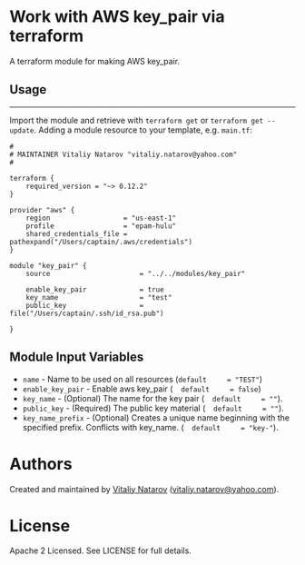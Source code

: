# Work with AWS key_pair via terraform

A terraform module for making AWS key_pair.

## Usage
----------------------

Import the module and retrieve with ```terraform get``` or ```terraform get --update```. Adding a module resource to your template, e.g. `main.tf`:

```
#
# MAINTAINER Vitaliy Natarov "vitaliy.natarov@yahoo.com"
#

terraform {
    required_version = "~> 0.12.2"
}

provider "aws" {
    region                  = "us-east-1"
    profile                 = "epam-hulu"
    shared_credentials_file = pathexpand("/Users/captain/.aws/credentials")
}

module "key_pair" {
    source                      = "../../modules/key_pair"

    enable_key_pair             = true
    key_name                    = "test"
    public_key                  = file("/Users/captain/.ssh/id_rsa.pub")

}
```

Module Input Variables
----------------------

- `name` - Name to be used on all resources (`default     = "TEST"`)
- `enable_key_pair` - Enable aws key_pair (`  default     = false`)
- `key_name` - (Optional) The name for the key pair (`  default     = ""`).
- `public_key` - (Required) The public key material (`  default     = ""`).
- `key_name_prefix` - (Optional) Creates a unique name beginning with the specified prefix. Conflicts with key_name. (`  default     = "key-"`).

Authors
=======

Created and maintained by [Vitaliy Natarov](https://github.com/SebastianUA)
(vitaliy.natarov@yahoo.com).

License
=======

Apache 2 Licensed. See LICENSE for full details.
